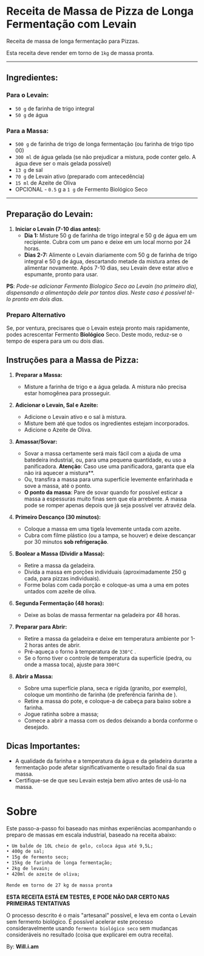# Receita de Massa de Pizza de Longa Fermentação com Levain

Receita de massa de longa fermentação para Pizzas.

Esta receita deve render em torno de `1kg` de massa pronta.

-----------------------------------------------------------------------------------------

## Ingredientes:

### Para o Levain:
- `50 g` de farinha de trigo integral
- `50 g` de água

### Para a Massa:
- `500 g` de farinha de trigo de longa fermentação (ou farinha de trigo tipo 00)
- `300 ml` de água gelada (se não prejudicar a mistura, pode conter gelo. A água deve ser o mais gelada possível)
- `13 g` de sal
- `70 g` de Levain ativo (preparado com antecedência)
- `15 ml` de Azeite de Oliva
- OPCIONAL - `0.5` g a `1 g` de Fermento Biológico Seco

-----------------------------------------------------------------------------------------

## Preparação do Levain:

1. **Iniciar o Levain (7-10 dias antes):**
   - **Dia 1:** Misture 50 g de farinha de trigo integral e 50 g de água em um recipiente. Cubra com um pano e deixe em um local morno por 24 horas.
   - **Dias 2-7:** Alimente o Levain diariamente com 50 g de farinha de trigo integral e 50 g de água, descartando metade da mistura antes de alimentar novamente. Após 7-10 dias, seu Levain deve estar ativo e espumante, pronto para usar.

**PS**: *Pode-se adicionar Fermento Biologico Seco ao Levain (no primeiro dia), dispensando a alimentação dele por tantos dias. Neste caso é possível tê-lo pronto em dois dias.*


### Preparo Alternativo
Se, por ventura, precisares que o Levain esteja pronto mais rapidamente, podes acrescentar Fermento **Biológico** Seco.
Deste modo, reduz-se o tempo de espera para um ou dois dias.


## Instruções para a Massa de Pizza:

1. **Preparar a Massa:**
   - Misture a farinha de trigo e a água gelada. A mistura não precisa estar homogênea para prosseguir.

2. **Adicionar o Levain, Sal e Azeite:**
   - Adicione o Levain ativo e o sal à mistura.
   - Misture bem até que todos os ingredientes estejam incorporados.
   - Adicione o Azeite de Oliva.

3. **Amassar/Sovar:**
   - Sovar a massa certamente será mais fácil com a ajuda de uma batedeira industrial, ou, para uma pequena quantidade, eu uso a panificadora. **Atenção**: Caso use uma panificadora, garanta que ela não irá aquecer a mistura**.
   - Ou, transfira a massa para uma superfície levemente enfarinhada e sove a massa, até o ponto.
   - **O ponto da massa**: Pare de sovar quando for possível esticar a massa a espessuras muito finas sem que ela arrebente. A massa pode se romper apenas depois que já seja possível ver atravéz dela.

4. **Primeiro Descanço (30 minutos):**
   - Coloque a massa em uma tigela levemente untada com azeite.
   - Cubra com filme plástico (ou a tampa, se houver) e deixe descançar por 30 minutos **sob refrigeração**.

5. **Boolear a Massa (Dividir a Massa):**
   - Retire a massa da geladeira.
   - Divida a massa em porções individuais (aproximadamente 250 g cada, para pizzas individuais).
   - Forme bolas com cada porção e coloque-as uma a uma em potes untados com azeite de oliva.

6. **Segunda Fermentação (48 horas):**
   - Deixe as bolas de massa fermentar na geladeira por 48 horas.

7. **Preparar para Abrir:**
   - Retire a massa da geladeira e deixe em temperatura ambiente por 1-2 horas antes de abrir.
   - Pré-aqueça o forno à temperatura de `330°C` .
   - Se o forno tiver o controle de temperatura da superfície (pedra, ou onde a massa toca), ajuste para `300ºC`

8. **Abrir a Massa:**
   - Sobre uma superfície plana, seca e rígida (granito, por exemplo), coloque um montinho de farinha (de preferência farinha de ).
   - Retire a massa do pote, e coloque-a de cabeça para baixo sobre a farinha.
   - Jogue ratinha sobre a massa;
   - Comece a abrir a massa com os dedos deixando a borda conforme o desejado.
     

## Dicas Importantes:
- A qualidade da farinha e a temperatura da água e da geladeira durante a fermentação pode afetar significativamente o resultado final da sua massa.
- Certifique-se de que seu Levain esteja bem ativo antes de usá-lo na massa.




# Sobre

Este passo-a-passo foi baseado nas minhas experiências acompanhando o preparo de massas em escala industrial, baseado na receita abaixo:

```txt
• ⁠Um balde de 10L cheio de gelo, coloca água até 9,5L;
• ⁠400g de sal;
• ⁠15g de fermento seco;
• ⁠15kg de farinha de longa fermentação;
• ⁠2kg de levain;
• ⁠420ml de azeite de oliva;

Rende em torno de 27 kg de massa pronta
```

**ESTA RECEITA ESTÁ EM TESTES, E PODE NÃO DAR CERTO NAS PRIMEIRAS TENTATIVAS**

O processo descrito é o mais "artesanal" possível, e leva em conta o Levain sem fermento biológico. É possível acelerar este processo consideravelmente usando `fermento biológico seco` sem mudanças consideráveis no resultado (coisa que explicarei em outra receita). 


By: **Will.i.am**
